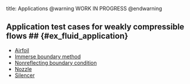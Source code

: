 title: Applications 
@warning WORK IN PROGRESS @endwarning

## Application test cases for weakly compressible flows ## {#ex_fluid_application}

* [Airfoil](airfoil/index.html)
* [Immerse boundary method](IBM/index.html)
* [Nonreflecting boundary condition](Nonreflecting_BC/index.html)
* [Nozzle](Nozzle/index.html)
* [Silencer](silencer/index.html)
